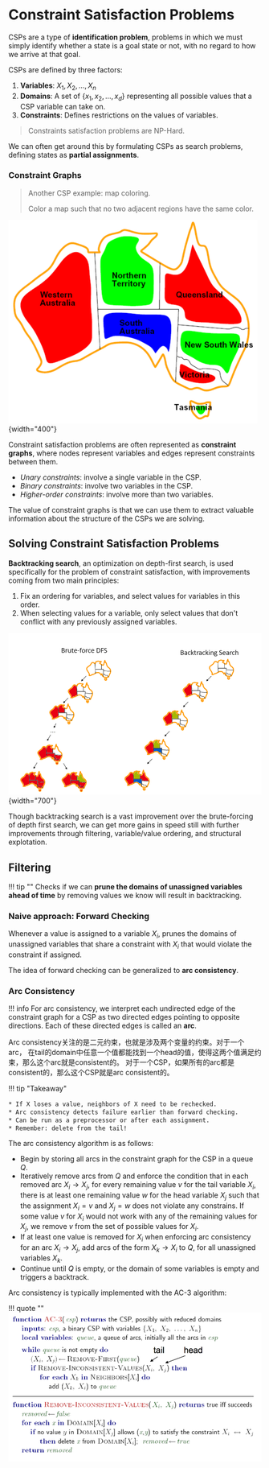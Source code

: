 # Constraint Satisfaction Problems

CSPs are a type of **identification problem**, problems in which
we must simply identify whether a state is a goal state or not,
with no regard to how we arrive at that goal.

CSPs are defined by three factors:

1. **Variables**: $X_1, X_2, \ldots, X_n$ 
2. **Domains**: A set of $\{x_1, x_2, \ldots, x_d\}$ representing all possible values 
    that a CSP variable can take on.
3. **Constraints**: Defines restrictions on the values of variables.

> Constraints satisfaction problems are NP-Hard.

We can often get around this by formulating CSPs as search problems,
defining states as **partial assignments**.

### Constraint Graphs

> Another CSP example: map coloring.
>
> Color a map such that no two adjacent regions have the same color.

![map coloring](../img/map-coloring.png){width="400"}

Constraint satisfaction problems are often represented as **constraint graphs**,
where nodes represent variables and edges represent constraints between them.

* *Unary constraints*: involve a single variable in the CSP.
* *Binary constraints*: involve two variables in the CSP.
* *Higher-order constraints*: involve more than two variables.

The value of constraint graphs is that we can use them to extract valuable
information about the structure of the CSPs we are solving.

## Solving Constraint Satisfaction Problems

**Backtracking search**, an optimization on depth-first search, is used
specifically for the problem of constraint satisfaction, with
improvements coming from two main principles:

1. Fix an ordering for variables, and select values for variables in this order.
2. When selecting values for a variable, only select values that
    don't conflict with any previously assigned variables.

![backtracking](../img/brutal-vs-backtracking.png){width="700"}

Though backtracking search is a vast improvement over the brute-forcing of depth first search, we can get more gains in speed still with further improvements through filtering, variable/value ordering, and structural explotation.

## Filtering

!!! tip ""
    Checks if we can **prune the domains of unassigned variables ahead of time** by removing
    values we know will result in backtracking.

### Naive approach: Forward Checking

Whenever a value is assigned to a variable $X_i$, prunes the domains of
unassigned variables that share a constraint with $X_i$ that would
violate the constraint if assigned.

The idea of forward checking can be generalized to **arc consistency**.

### Arc Consistency

!!! info
    For arc consistency, we interpret each undirected edge of the constraint graph
    for a CSP as two directed edges pointing to opposite directions.
    Each of these directed edges is called an **arc**.

Arc consistency关注的是二元约束，也就是涉及两个变量的约束。对于一个arc，
在tail的domain中任意一个值都能找到一个head的值，使得这两个值满足约束，那么这个arc就是consistent的。
对于一个CSP，如果所有的arc都是consistent的，那么这个CSP就是arc consistent的。

!!! tip "Takeaway"

    * If X loses a value, neighbors of X need to be rechecked.
    * Arc consistency detects failure earlier than forward checking.
    * Can be run as a preprocessor or after each assignment.
    * Remember: delete from the tail!

The arc consistency algorithm is as follows:

* Begin by storing all arcs in the constraint graph for the CSP in a queue $Q$.
* Iteratively remove arcs from $Q$ and enforce the condition that in each removed arc
    $X_{i} \longrightarrow X_{j}$, for every remaining value $v$ for the tail variable
    $X_i$, there is at least one remaining value $w$ for the head variable $X_j$ such that
    the assignment $X_i = v$ and $X_j = w$ does not violate any constrains.
    If some value $v$ for $X_i$ would not work with any of the remaining values for $X_j$,
    we remove $v$ from the set of possible values for $X_i$.
* If at least one value is removed for $X_i$ when enforcing arc consistency for an arc
    $X_i \longrightarrow X_j$, add arcs of the form $X_k \longrightarrow X_i$ to $Q$,
    for all unassigned variables $X_k$.
* Continue until $Q$ is empty, or the domain of some variables is empty and 
    triggers a backtrack.

Arc consistency is typically implemented with the AC-3 algorithm:


!!! quote ""
    ![ac-3](../img/ac-3.png)